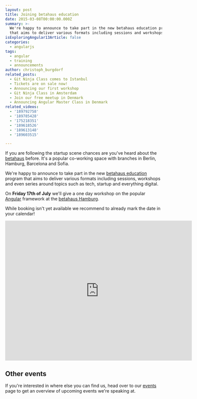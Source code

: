 ```yaml
---
layout: post
title: Joining betahaus education
date: 2015-03-08T00:00:00.000Z
summary: >-
  We're happy to announce to take part in the new betahaus education program
  that aims to deliver various formats including sessions and workshops.
isExploringAngular13Article: false
categories:
  - angularjs
tags:
  - angular
  - training
  - announcements
author: christoph_burgdorf
related_posts:
  - Git Ninja Class comes to Istanbul
  - Tickets are on sale now!
  - Announcing our first workshop
  - Git Ninja Class in Amsterdam
  - Join our free meetup in Denmark
  - Announcing Angular Master Class in Denmark
related_videos:
  - '189792758'
  - '189785428'
  - '175218351'
  - '189618526'
  - '189613148'
  - '189603515'

---
```


If you are following the startup scene chances are you've heard about the [betahaus](http://betahaus.com) before. It's a popular co-working space with branches in Berlin, Hamburg, Barcelona and Sofia.

We're happy to announce to take part in the new [betahaus education](http://hamburg.betahaus.de/programm/education) program that aims to deliver various formats including sessions, workshops and even series around topics such as tech, startup and everything digital.

On **Friday 17th of July** we'll give a one day workshop on the popular [Angular](http://angularjs.org) framework at the [betahaus Hamburg](http://hamburg.betahaus.de/wie-ihr-uns-findet).

While booking isn't yet available we recommend to already mark the date in your calendar!

<iframe style="border: 0;" src="https://www.google.com/maps/embed?pb=!1m18!1m12!1m3!1d2369.732920682851!2d9.959843000000006!3d53.56253499999995!2m3!1f0!2f0!3f0!3m2!1i1024!2i768!4f13.1!3m3!1m2!1s0x47b18f691b79e6bb%3A0xcd378c10a85d5041!2sbetahaus+-+coworking+hamburg!5e0!3m2!1sde!2sde!4v1412108127222" width="600" height="450" frameborder="0"></iframe>

## Other events

If you're interested in where else you can find us, head over to our [events](http://thoughtram-events.eventbrite.com/) page to get an overview of upcoming events we're speaking at.
